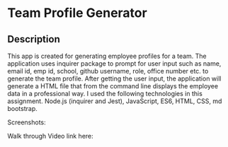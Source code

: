 # Team Profile Generator
  
  ## Description
  
  This app is created for generating employee profiles for a team. The application uses inquirer package to prompt for user input such as name, email id, emp id, school, github username, role, office number etc. to generate the team profile. After getting the user input, the application will generate a HTML file that from the command line displays the employee data in a professional way. I used the following technologies in this assignment. Node.js (inquirer and Jest), JavaScript, ES6, HTML, CSS, md bootstrap.

  Screenshots:

  Walk through Video link here: 

  